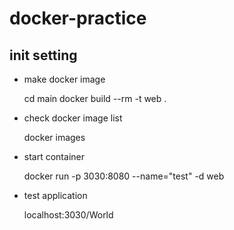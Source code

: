 # docker-practice

## init setting

* make docker image

  cd main
  docker build --rm -t web .
  
* check docker image list

  docker images
  
* start container

  docker run -p 3030:8080 --name="test" -d web
  
* test application

  localhost:3030/World
